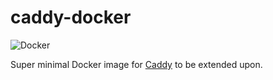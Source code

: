 # caddy-docker

![Docker](https://github.com/mijndert/caddy-docker/workflows/Docker/badge.svg)

Super minimal Docker image for [Caddy](https://caddyserver.com/) to be extended upon.
